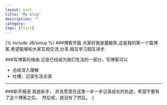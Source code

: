 ```yaml
---
layout: post
title: "My blog"
description: ""
category: 
tags: [start]
---
```

{% include JB/setup %}
###博客开篇
大家好我是露敏陈,这是我的第一个篇博客,希望能够和大家互相交流,分享,相互学习相互进步.


###写博客的缘由
记录已经成为我们生活的一部分。写博客可以 
* 总结深入理解  
* 吐槽，记录生活点滴

---

###新手报道
我是新手， 并且愿意在这里一步一步记录成长的轨迹，希望不要有了这个博客之后，　然后呢，就没有了然后。
:)  
